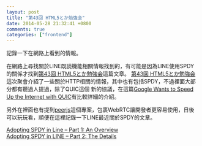 ```yaml
---
layout: post
title: "第43回 HTML5とか勉強会"
date: 2014-05-28 21:32:41 +0800
comments: true
categories: ["frontend"]
---
```


記錄一下在網路上看到的情報。
<!-- more -->

在網路上尋找關於LINE既読機能相關情報找到的，有可能是因為LINE使用SPDY的關係才找到[第43回 HTML5とか勉強会]這篇文章。
[第43回 HTML5とか勉強会]這次聚會介紹了一些關於HTTP相關的情報，其中也有包括SPDY，不過裡面大部分都有聽過人提過，除了QUIC這個
新的協議，在這篇[Google Wants to Speed Up the Internet with QUIC]有比較詳細的介紹。  


另外在裡面也有提到[peerjs]這個專案，包裹WebRTC讓開發者更容易使用，日後可以玩玩看，順便在這裡記錄一下LINE最近關於SPDY的文章。


[Adopting SPDY in Line – Part 1: An Overview]    
[Adopting SPDY in LINE – Part 2: The Details]  




[第43回 HTML5とか勉強会]:http://atnd.org/events/46252
[peerjs]: http://peerjs.com/
[Google Wants to Speed Up the Internet with QUIC]: http://www.infoq.com/news/2014/02/quic
[Adopting SPDY in Line – Part 1: An Overview]:http://tech.naver.jp/blog/?p=2381
[Adopting SPDY in LINE – Part 2: The Details]:http://tech.naver.jp/blog/?p=2729